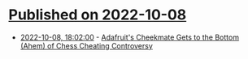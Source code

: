 # [Published on 2022-10-08](index.md)

* [2022-10-08, 18:02:00](https://soylentnews.org/article.pl?sid=22/10/07/186216&from=rss) - [Adafruit's Cheekmate Gets to the Bottom (Ahem) of Chess Cheating Controversy](https://soylentnews.org/article.pl?sid=22/10/07/186216&from=rss)
